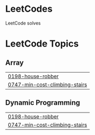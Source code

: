 # LeetCodes
LeetCode solves 

<!---LeetCode Topics Start-->
# LeetCode Topics
## Array
|  |
| ------- |
| [0198-house-robber](https://github.com/NiharKashyap/LeetCodes/tree/master/0198-house-robber) |
| [0747-min-cost-climbing-stairs](https://github.com/NiharKashyap/LeetCodes/tree/master/0747-min-cost-climbing-stairs) |
## Dynamic Programming
|  |
| ------- |
| [0198-house-robber](https://github.com/NiharKashyap/LeetCodes/tree/master/0198-house-robber) |
| [0747-min-cost-climbing-stairs](https://github.com/NiharKashyap/LeetCodes/tree/master/0747-min-cost-climbing-stairs) |
<!---LeetCode Topics End-->